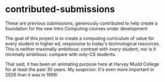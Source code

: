 # contributed-submissions
These are previous submissions, generously contributed to help create a foundation for the new Intro Computing courses under development

The goal of this project is to create a computing curriculum of value for every student in higher ed, responsive to today's technological resources. This is neither maximally ambitious: contrast with _every_ student, nor is it minimally ambitious: compare with only-CS students.

That said, it has been an animating purpose here at Harvey Mudd College for at least the past 30 years. My suspicion: It's even more important in 2026 than it was in 1996!


